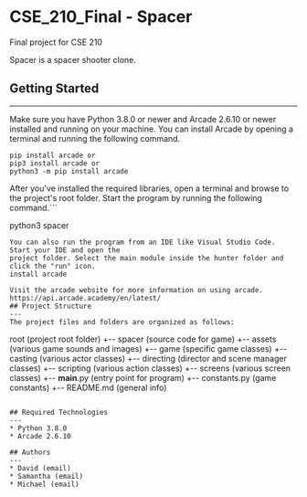 # CSE_210_Final - Spacer
Final project for CSE 210

Spacer is a spacer shooter clone.

## Getting Started
---
Make sure you have Python 3.8.0 or newer and Arcade 2.6.10 or newer installed and running on your machine. You can install Arcade by opening a terminal and running the following command.
```
pip install arcade or 
pip3 install arcade or
python3 -m pip install arcade
```
After you've installed the required libraries, open a terminal and browse to the project's root folder. Start the program by running the following command.```

python3 spacer
```
You can also run the program from an IDE like Visual Studio Code. Start your IDE and open the 
project folder. Select the main module inside the hunter folder and click the "run" icon.
install arcade

Visit the arcade website for more information on using arcade. https://api.arcade.academy/en/latest/
## Project Structure
---
The project files and folders are organized as follows:
```
root                    (project root folder)
+-- spacer             (source code for game)
  +-- assets            (various game sounds and images)
  +-- game              (specific game classes)
    +-- casting         (various actor classes)
    +-- directing       (director and scene manager classes)
    +-- scripting       (various action classes)
    +-- screens        (various screen classes)
  +-- __main__.py       (entry point for program)
  +-- constants.py      (game constants)
+-- README.md           (general info)
```

## Required Technologies
---
* Python 3.8.0
* Arcade 2.6.10

## Authors
---
* David (email)
* Samantha (email)
* Michael (email)